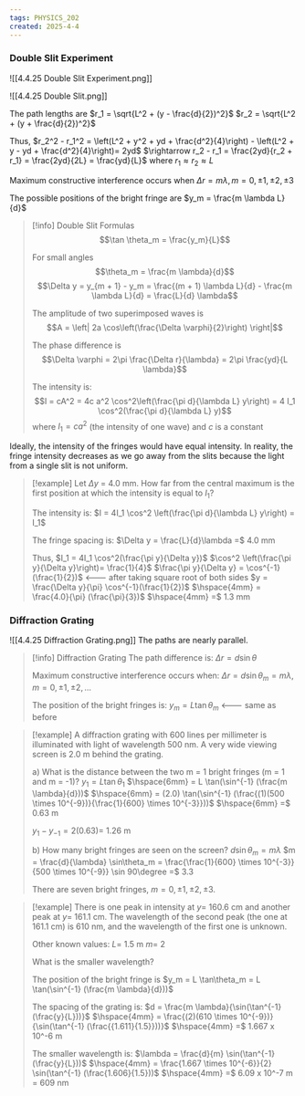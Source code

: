 ```yaml
---
tags: PHYSICS_202
created: 2025-4-4
---
```


### Double Slit Experiment

![[4.4.25 Double Slit Experiment.png]]

![[4.4.25 Double Slit.png]]

The path lengths are
$r_1 = \sqrt{L^2 + (y - \frac{d}{2})^2}$
$r_2 = \sqrt{L^2 + (y + \frac{d}{2})^2}$

Thus,
$r_2^2 - r_1^2 = \left(L^2 + y^2 + yd + \frac{d^2}{4}\right) - \left(L^2 + y - yd + \frac{d^2}{4}\right)= 2yd$
$\rightarrow r_2 - r_1 = \frac{2yd}{r_2 + r_1} = \frac{2yd}{2L} = \frac{yd}{L}$ where $r_1 \approx r_2 \approx L$

Maximum constructive interference occurs when
$\Delta r = m \lambda, m = 0, \pm 1, \pm 2, \pm 3$

The possible positions of the bright fringe are
$y_m = \frac{m \lambda L}{d}$

> [!info] Double Slit Formulas
> $$\tan \theta_m = \frac{y_m}{L}$$
> 
> For small angles
> $$\theta_m = \frac{m \lambda}{d}$$
> $$\Delta y = y_{m + 1} - y_m = \frac{(m + 1) \lambda L}{d} - \frac{m \lambda L}{d} = \frac{L}{d} \lambda$$
> 
> The amplitude of two superimposed waves is
> $$A = \left| 2a \cos\left(\frac{\Delta \varphi}{2}\right) \right|$$
> 
> The phase difference is
> $$\Delta \varphi = 2\pi \frac{\Delta r}{\lambda} = 2\pi \frac{yd}{L \lambda}$$
> 
> The intensity is:
> $$I = cA^2 = 4c a^2 \cos^2\left(\frac{\pi d}{\lambda L} y\right) = 4 I_1 \cos^2(\frac{\pi d}{\lambda L} y)$$
> where $I_1 = ca^2$ (the intensity of one wave) and $c$ is a constant

Ideally, the intensity of the fringes would have equal intensity. In reality, the fringe intensity decreases as we go away from the slits because the light from a single slit is not uniform.

> [!example]
> Let $\Delta y$ = 4.0 mm. How far from the central maximum is the first position at which the intensity is equal to $I_1$?
> 
> The intensity is:
> $I = 4I_1 \cos^2 \left(\frac{\pi d}{\lambda L} y\right) = I_1$
> 
> The fringe spacing is:
> $\Delta y = \frac{L}{d}\lambda =$ 4.0 mm
> 
> Thus,
> $I_1 = 4I_1 \cos^2(\frac{\pi y}{\Delta y})$
> $\cos^2 \left(\frac{\pi y}{\Delta y}\right)= \frac{1}{4}$
> $\frac{\pi y}{\Delta y} = \cos^{-1} (\frac{1}{2})$ <--- after taking square root of both sides
> $y = \frac{\Delta y}{\pi} \cos^{-1}(\frac{1}{2})$
> $\hspace{4mm} = \frac{4.0}{\pi} (\frac{\pi}{3})$
> $\hspace{4mm} =$ 1.3 mm

### Diffraction Grating

![[4.4.25 Diffraction Grating.png]]
The paths are nearly parallel.

> [!info] Diffraction Grating
> The path difference is:
> $\Delta r = d \sin\theta$
> 
> Maximum constructive interference occurs when:
> $\Delta r = d \sin\theta_m = m \lambda, m = 0, \pm 1, \pm 2, ...$
> 
> The position of the bright fringes is:
> $y_m = L \tan\theta_m$ <--- same as before

> [!example]
> A diffraction grating with 600 lines per millimeter is illuminated with light of wavelength 500 nm. A very wide viewing screen is 2.0 m behind the grating.
> 
> a) What is the distance between the two m = 1 bright fringes (m = 1 and m = -1)?
> $y_1 = L \tan\theta_1$
> $\hspace{6mm} = L \tan(\sin^{-1} (\frac{m \lambda}{d}))$
> $\hspace{6mm} = (2.0) \tan(\sin^{-1} (\frac{(1)(500 \times 10^{-9})}{\frac{1}{600} \times 10^{-3}}))$
> $\hspace{6mm} =$ 0.63 m
> 
> $y_1 - y_{-1} = 2(0.63) =$ 1.26 m
> 
> b) How many bright fringes are seen on the screen?
> $d \sin\theta_m = m \lambda$
> $m = \frac{d}{\lambda} \sin\theta_m = \frac{\frac{1}{600} \times 10^{-3}}{500 \times 10^{-9}} \sin 90\degree =$ 3.3
> 
> There are seven bright fringes, $m = 0, \pm 1, \pm 2, \pm 3$.

> [!example]
> There is one peak in intensity at $y =$ 160.6 cm and another peak at $y =$ 161.1 cm. The wavelength of the second peak (the one at 161.1 cm) is 610 nm, and the wavelength of the first one is unknown.
> 
> Other known values:
> $L =$ 1.5 m
> $m =$ 2
> 
> What is the smaller wavelength?
> 
> The position of the bright fringe is
> $y_m = L \tan\theta_m = L \tan(\sin^{-1} (\frac{m \lambda}{d}))$
> 
> The spacing of the grating is:
> $d = \frac{m \lambda}{\sin(\tan^{-1} (\frac{y}{L}))}$
> $\hspace{4mm} = \frac{(2)(610 \times 10^{-9})}{\sin(\tan^{-1} (\frac{{1.611}{1.5}}))}$
> $\hspace{4mm} =$ 1.667 x 10^-6 m
> 
> The smaller wavelength is:
> $\lambda = \frac{d}{m} \sin(\tan^{-1} (\frac{y}{L}))$
> $\hspace{4mm} = \frac{1.667 \times 10^{-6}}{2} \sin(\tan^{-1} (\frac{1.606}{1.5}))$
> $\hspace{4mm} =$ 6.09 x 10^-7 m = 609 nm